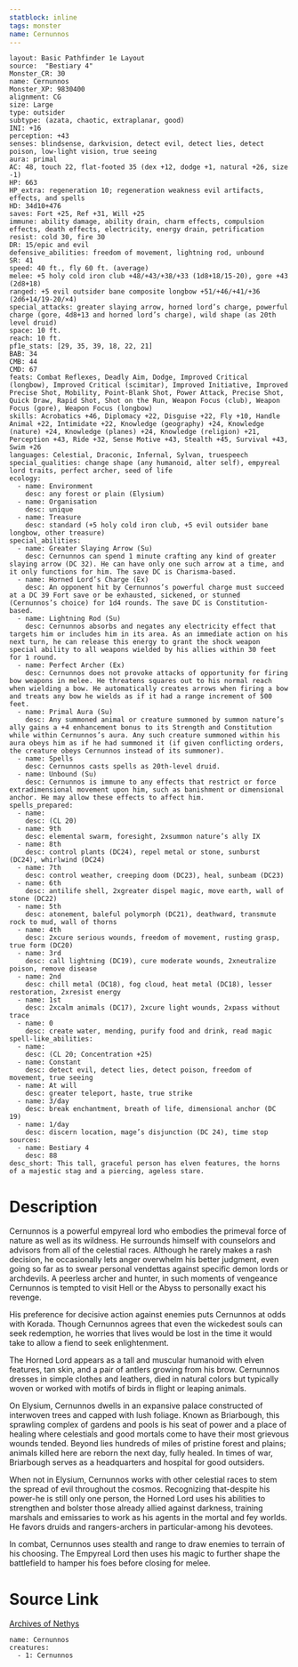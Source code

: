 ```yaml
---
statblock: inline
tags: monster
name: Cernunnos
---
```

```statblock
layout: Basic Pathfinder 1e Layout
source:  "Bestiary 4"
Monster_CR: 30
name: Cernunnos
Monster_XP: 9830400
alignment: CG
size: Large
type: outsider
subtype: (azata, chaotic, extraplanar, good)
INI: +16
perception: +43
senses: blindsense, darkvision, detect evil, detect lies, detect poison, low-light vision, true seeing
aura: primal
AC: 48, touch 22, flat-footed 35 (dex +12, dodge +1, natural +26, size -1)
HP: 663
HP_extra: regeneration 10; regeneration weakness evil artifacts, effects, and spells
HD: 34d10+476
saves: Fort +25, Ref +31, Will +25
immune: ability damage, ability drain, charm effects, compulsion effects, death effects, electricity, energy drain, petrification
resist: cold 30, fire 30
DR: 15/epic and evil
defensive_abilities: freedom of movement, lightning rod, unbound
SR: 41
speed: 40 ft., fly 60 ft. (average)
melee: +5 holy cold iron club +48/+43/+38/+33 (1d8+18/15-20), gore +43 (2d8+18)
ranged: +5 evil outsider bane composite longbow +51/+46/+41/+36 (2d6+14/19-20/×4)
special_attacks: greater slaying arrow, horned lord’s charge, powerful charge (gore, 4d8+13 and horned lord’s charge), wild shape (as 20th level druid)
space: 10 ft.
reach: 10 ft.
pf1e_stats: [29, 35, 39, 18, 22, 21]
BAB: 34
CMB: 44
CMD: 67
feats: Combat Reflexes, Deadly Aim, Dodge, Improved Critical (longbow), Improved Critical (scimitar), Improved Initiative, Improved Precise Shot, Mobility, Point-Blank Shot, Power Attack, Precise Shot, Quick Draw, Rapid Shot, Shot on the Run, Weapon Focus (club), Weapon Focus (gore), Weapon Focus (longbow)
skills: Acrobatics +46, Diplomacy +22, Disguise +22, Fly +10, Handle Animal +22, Intimidate +22, Knowledge (geography) +24, Knowledge (nature) +24, Knowledge (planes) +24, Knowledge (religion) +21, Perception +43, Ride +32, Sense Motive +43, Stealth +45, Survival +43, Swim +26
languages: Celestial, Draconic, Infernal, Sylvan, truespeech
special_qualities: change shape (any humanoid, alter self), empyreal lord traits, perfect archer, seed of life
ecology:
  - name: Environment
    desc: any forest or plain (Elysium)
  - name: Organisation
    desc: unique
  - name: Treasure
    desc: standard (+5 holy cold iron club, +5 evil outsider bane longbow, other treasure)
special_abilities:
  - name: Greater Slaying Arrow (Su)
    desc: Cernunnos can spend 1 minute crafting any kind of greater slaying arrow (DC 32). He can have only one such arrow at a time, and it only functions for him. The save DC is Charisma-based.
  - name: Horned Lord’s Charge (Ex)
    desc: An opponent hit by Cernunnos’s powerful charge must succeed at a DC 39 Fort save or be exhausted, sickened, or stunned (Cernunnos’s choice) for 1d4 rounds. The save DC is Constitution-based.
  - name: Lightning Rod (Su)
    desc: Cernunnos absorbs and negates any electricity effect that targets him or includes him in its area. As an immediate action on his next turn, he can release this energy to grant the shock weapon special ability to all weapons wielded by his allies within 30 feet for 1 round.
  - name: Perfect Archer (Ex)
    desc: Cernunnos does not provoke attacks of opportunity for firing bow weapons in melee. He threatens squares out to his normal reach when wielding a bow. He automatically creates arrows when firing a bow and treats any bow he wields as if it had a range increment of 500 feet.
  - name: Primal Aura (Su)
    desc: Any summoned animal or creature summoned by summon nature’s ally gains a +4 enhancement bonus to its Strength and Constitution while within Cernunnos’s aura. Any such creature summoned within his aura obeys him as if he had summoned it (if given conflicting orders, the creature obeys Cernunnos instead of its summoner).
  - name: Spells
    desc: Cernunnos casts spells as 20th-level druid.
  - name: Unbound (Su)
    desc: Cernunnos is immune to any effects that restrict or force extradimensional movement upon him, such as banishment or dimensional anchor. He may allow these effects to affect him.
spells_prepared:
  - name:
    desc: (CL 20)
  - name: 9th
    desc: elemental swarm, foresight, 2xsummon nature’s ally IX
  - name: 8th
    desc: control plants (DC24), repel metal or stone, sunburst (DC24), whirlwind (DC24)
  - name: 7th
    desc: control weather, creeping doom (DC23), heal, sunbeam (DC23)
  - name: 6th
    desc: antilife shell, 2xgreater dispel magic, move earth, wall of stone (DC22)
  - name: 5th
    desc: atonement, baleful polymorph (DC21), deathward, transmute rock to mud, wall of thorns
  - name: 4th
    desc: 2xcure serious wounds, freedom of movement, rusting grasp, true form (DC20)
  - name: 3rd
    desc: call lightning (DC19), cure moderate wounds, 2xneutralize poison, remove disease
  - name: 2nd
    desc: chill metal (DC18), fog cloud, heat metal (DC18), lesser restoration, 2xresist energy
  - name: 1st
    desc: 2xcalm animals (DC17), 2xcure light wounds, 2xpass without trace
  - name: 0
    desc: create water, mending, purify food and drink, read magic
spell-like_abilities:
  - name:
    desc: (CL 20; Concentration +25)
  - name: Constant
    desc: detect evil, detect lies, detect poison, freedom of movement, true seeing
  - name: At will
    desc: greater teleport, haste, true strike
  - name: 3/day
    desc: break enchantment, breath of life, dimensional anchor (DC 19)
  - name: 1/day
    desc: discern location, mage’s disjunction (DC 24), time stop
sources:
  - name: Bestiary 4
    desc: 88
desc_short: This tall, graceful person has elven features, the horns of a majestic stag and a piercing, ageless stare.
```
# Description
Cernunnos is a powerful empyreal lord who embodies the primeval force of nature as well as its wildness. He surrounds himself with counselors and advisors from all of the celestial races. Although he rarely makes a rash decision, he occasionally lets anger overwhelm his better judgment, even going so far as to swear personal vendettas against specific demon lords or archdevils. A peerless archer and hunter, in such moments of vengeance Cernunnos is tempted to visit Hell or the Abyss to personally exact his revenge.

His preference for decisive action against enemies puts Cernunnos at odds with Korada. Though Cernunnos agrees that even the wickedest souls can seek redemption, he worries that lives would be lost in the time it would take to allow a fiend to seek enlightenment.

The Horned Lord appears as a tall and muscular humanoid with elven features, tan skin, and a pair of antlers growing from his brow. Cernunnos dresses in simple clothes and leathers, died in natural colors but typically woven or worked with motifs of birds in flight or leaping animals.

On Elysium, Cernunnos dwells in an expansive palace constructed of interwoven trees and capped with lush foliage. Known as Briarbough, this sprawling complex of gardens and pools is his seat of power and a place of healing where celestials and good mortals come to have their most grievous wounds tended. Beyond lies hundreds of miles of pristine forest and plains; animals killed here are reborn the next day, fully healed. In times of war, Briarbough serves as a headquarters and hospital for good outsiders.

When not in Elysium, Cernunnos works with other celestial races to stem the spread of evil throughout the cosmos. Recognizing that-despite his power-he is still only one person, the Horned Lord uses his abilities to strengthen and bolster those already allied against darkness, training marshals and emissaries to work as his agents in the mortal and fey worlds. He favors druids and rangers-archers in particular-among his devotees.

In combat, Cernunnos uses stealth and range to draw enemies to terrain of his choosing. The Empyreal Lord then uses his magic to further shape the battlefield to hamper his foes before closing for melee.
# Source Link
[Archives of Nethys](https://aonprd.com/MonsterDisplay.aspx?ItemName=Cernunnos)
```encounter-table
name: Cernunnos
creatures:
  - 1: Cernunnos
```
